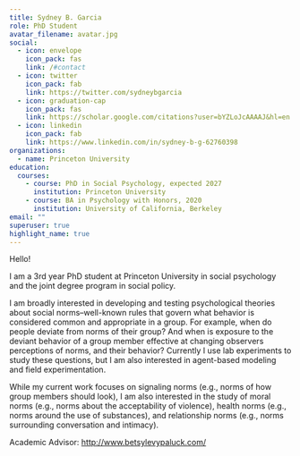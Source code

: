 ```yaml
---
title: Sydney B. Garcia
role: PhD Student
avatar_filename: avatar.jpg
social:
  - icon: envelope
    icon_pack: fas
    link: /#contact
  - icon: twitter
    icon_pack: fab
    link: https://twitter.com/sydneybgarcia
  - icon: graduation-cap
    icon_pack: fas
    link: https://scholar.google.com/citations?user=bYZLoJcAAAAJ&hl=en
  - icon: linkedin
    icon_pack: fab
    link: https://www.linkedin.com/in/sydney-b-g-62760398
organizations:
  - name: Princeton University
education:
  courses:
    - course: PhD in Social Psychology, expected 2027
      institution: Princeton University
    - course: BA in Psychology with Honors, 2020
      institution: University of California, Berkeley
email: ""
superuser: true
highlight_name: true
---
```

Hello!




I am a 3rd year PhD student at Princeton University in social psychology and the joint degree program in social policy. 

I am broadly interested in developing and testing psychological theories about social norms–well-known rules that govern what behavior is considered common and appropriate in a group. For example, when do people deviate from norms of their group? And when is exposure to the deviant behavior of a group member effective at changing observers perceptions of norms, and their behavior? Currently I use lab experiments to study these questions, but I am also interested in agent-based modeling and field experimentation.

While my current work focuses on signaling norms (e.g., norms of how group members should look), I am also interested in the study of moral norms (e.g., norms about the acceptability of violence), health norms (e.g., norms around the use of substances), and relationship norms (e.g., norms surrounding conversation and intimacy). 

Academic Advisor: http://www.betsylevypaluck.com/ 

